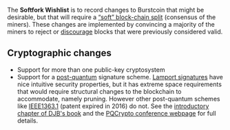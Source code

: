 The **Softfork Wishlist** is to record changes to Burstcoin that might be desirable, but that will require a [“soft” block-chain split](softfork.md) (consensus of the miners). These changes are implemented by convincing a majority of the miners to reject or [discourage](discouraged-block.md) blocks that were previously considered valid.

Cryptographic changes
---------------------

-   Support for more than one public-key cryptosystem
-   Support for a [post-quantum](http://en.wikipedia.org/wiki/Post-quantum_cryptography) signature scheme. [Lamport signatures](http://en.wikipedia.org/wiki/Lamport_signature) have nice intuitive security properties, but it has extreme space requirements that would require structural changes to the blockchain to accommodate, namely pruning. However other post-quantum schemes like [IEEE1363.1](http://en.wikipedia.org/wiki/NTRU) (patent expired in 2016) do not. See the [introductory chapter of DJB's book](http://pqcrypto.org/www.springer.com/cda/content/document/cda_downloaddocument/9783540887010-c1.pdf) and the [PQCrypto conference webpage](http://pqcrypto.org) for full details.

